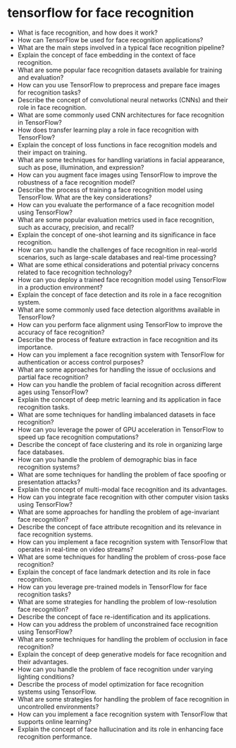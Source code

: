 # tensorflow for face recognition

- What is face recognition, and how does it work?
- How can TensorFlow be used for face recognition applications?
- What are the main steps involved in a typical face recognition pipeline?
- Explain the concept of face embedding in the context of face recognition.
- What are some popular face recognition datasets available for training and evaluation?
- How can you use TensorFlow to preprocess and prepare face images for recognition tasks?
- Describe the concept of convolutional neural networks (CNNs) and their role in face recognition.
- What are some commonly used CNN architectures for face recognition in TensorFlow?
- How does transfer learning play a role in face recognition with TensorFlow?
- Explain the concept of loss functions in face recognition models and their impact on training.
- What are some techniques for handling variations in facial appearance, such as pose, illumination, and expression?
- How can you augment face images using TensorFlow to improve the robustness of a face recognition model?
- Describe the process of training a face recognition model using TensorFlow. What are the key considerations?
- How can you evaluate the performance of a face recognition model using TensorFlow?
- What are some popular evaluation metrics used in face recognition, such as accuracy, precision, and recall?
- Explain the concept of one-shot learning and its significance in face recognition.
- How can you handle the challenges of face recognition in real-world scenarios, such as large-scale databases and real-time processing?
- What are some ethical considerations and potential privacy concerns related to face recognition technology?
- How can you deploy a trained face recognition model using TensorFlow in a production environment?
- Explain the concept of face detection and its role in a face recognition system.
- What are some commonly used face detection algorithms available in TensorFlow?
- How can you perform face alignment using TensorFlow to improve the accuracy of face recognition?
- Describe the process of feature extraction in face recognition and its importance.
- How can you implement a face recognition system with TensorFlow for authentication or access control purposes?
- What are some approaches for handling the issue of occlusions and partial face recognition?
- How can you handle the problem of facial recognition across different ages using TensorFlow?
- Explain the concept of deep metric learning and its application in face recognition tasks.
- What are some techniques for handling imbalanced datasets in face recognition?
- How can you leverage the power of GPU acceleration in TensorFlow to speed up face recognition computations?
- Describe the concept of face clustering and its role in organizing large face databases.
- How can you handle the problem of demographic bias in face recognition systems?
- What are some techniques for handling the problem of face spoofing or presentation attacks?
- Explain the concept of multi-modal face recognition and its advantages.
- How can you integrate face recognition with other computer vision tasks using TensorFlow?
- What are some approaches for handling the problem of age-invariant face recognition?
- Describe the concept of face attribute recognition and its relevance in face recognition systems.
- How can you implement a face recognition system with TensorFlow that operates in real-time on video streams?
- What are some techniques for handling the problem of cross-pose face recognition?
- Explain the concept of face landmark detection and its role in face recognition.
- How can you leverage pre-trained models in TensorFlow for face recognition tasks?
- What are some strategies for handling the problem of low-resolution face recognition?
- Describe the concept of face re-identification and its applications.
- How can you address the problem of unconstrained face recognition using TensorFlow?
- What are some techniques for handling the problem of occlusion in face recognition?
- Explain the concept of deep generative models for face recognition and their advantages.
- How can you handle the problem of face recognition under varying lighting conditions?
- Describe the process of model optimization for face recognition systems using TensorFlow.
- What are some strategies for handling the problem of face recognition in uncontrolled environments?
- How can you implement a face recognition system with TensorFlow that supports online learning?
- Explain the concept of face hallucination and its role in enhancing face recognition performance.